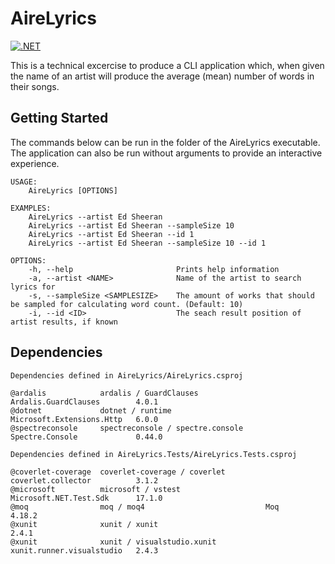 # AireLyrics
[![.NET](https://github.com/mark5500/AireLyrics/actions/workflows/dotnet.yml/badge.svg)](https://github.com/mark5500/AireLyrics/actions/workflows/dotnet.yml)

This is a technical excercise to produce a CLI application which, when given the name of an artist will produce the average (mean) number of words in their songs.

## Getting Started
The commands below can be run in the folder of the AireLyrics executable. The application can also be run without arguments to provide an interactive experience.
```
USAGE:
    AireLyrics [OPTIONS]

EXAMPLES:
    AireLyrics --artist Ed Sheeran
    AireLyrics --artist Ed Sheeran --sampleSize 10
    AireLyrics --artist Ed Sheeran --id 1
    AireLyrics --artist Ed Sheeran --sampleSize 10 --id 1

OPTIONS:
    -h, --help                       Prints help information
    -a, --artist <NAME>              Name of the artist to search lyrics for
    -s, --sampleSize <SAMPLESIZE>    The amount of works that should be sampled for calculating word count. (Default: 10)
    -i, --id <ID>                    The seach result position of artist results, if known
```
## Dependencies
```
Dependencies defined in AireLyrics/AireLyrics.csproj

@ardalis            ardalis / GuardClauses               Ardalis.GuardClauses        4.0.1
@dotnet             dotnet / runtime                     Microsoft.Extensions.Http   6.0.0
@spectreconsole     spectreconsole / spectre.console     Spectre.Console             0.44.0
```

```
Dependencies defined in AireLyrics.Tests/AireLyrics.Tests.csproj

@coverlet-coverage  coverlet-coverage / coverlet         coverlet.collector          3.1.2
@microsoft          microsoft / vstest                   Microsoft.NET.Test.Sdk      17.1.0
@moq                moq / moq4                           Moq                         4.18.2
@xunit              xunit / xunit                                                    2.4.1
@xunit              xunit / visualstudio.xunit           xunit.runner.visualstudio   2.4.3
```
